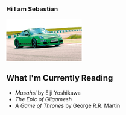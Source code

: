 ### Hi I am Sebastian

<img src="gt3rs.png" alt="gt3rs" width="200"/>

## What I'm Currently Reading
- *Musahsi* by Eiji Yoshikawa
- *The Epic of Gilgamesh*
- *A Game of Thrones* by George R.R. Martin
